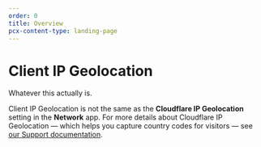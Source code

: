 ```yaml
---
order: 0
title: Overview
pcx-content-type: landing-page
---
```


# Client IP Geolocation

Whatever this actually is.

<Aside type="note">

Client IP Geolocation is not the same as the <strong>Cloudflare IP Geolocation</strong> setting in the <strong>Network</strong> app. For more details about Cloudflare IP Geolocation — which helps you capture country codes for visitors — see <a href="https://support.cloudflare.com/hc/articles/200168236">our Support documentation</a>.

</Aside>